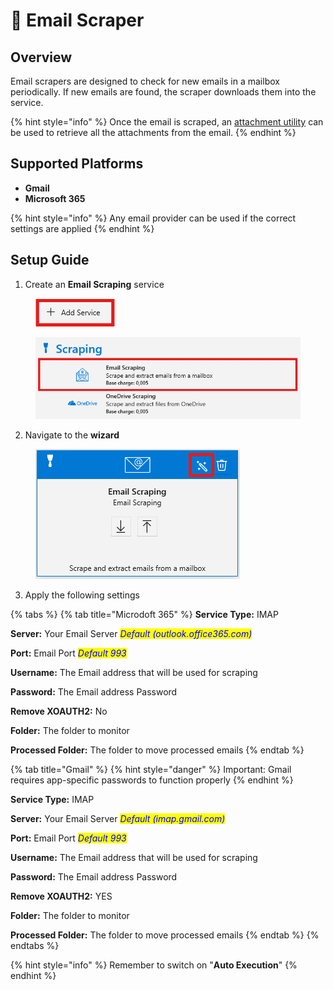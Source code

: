 # 📧 Email Scraper

## Overview

Email scrapers are designed to check for new emails in a mailbox periodically. If new emails are found, the scraper downloads them into the service.

{% hint style="info" %}
Once the email is scraped, an [attachment utility](../utilities/attachment-utility.md) can be used to retrieve all the attachments from the email.
{% endhint %}

## Supported Platforms

* **Gmail**
* **Microsoft 365**

{% hint style="info" %}
Any email provider can be used if the correct settings are applied&#x20;
{% endhint %}

## Setup Guide

1. Create an **Email Scraping** service

<figure><img src="../../.gitbook/assets/image.png" alt=""><figcaption></figcaption></figure>

<figure><img src="../../.gitbook/assets/image (2).png" alt=""><figcaption></figcaption></figure>

2. Navigate to the **wizard**

<figure><img src="../../.gitbook/assets/image (3).png" alt=""><figcaption></figcaption></figure>

3. Apply the following settings

{% tabs %}
{% tab title="Microdoft 365" %}
**Service Type:** IMAP

**Server:** Your Email Server _<mark style="color:blue;">Default (outlook.office365.com)</mark>_

**Port:** Email Port _<mark style="color:blue;">Default 993</mark>_

**Username:** The Email address that will be used for scraping

**Password:** The Email address Password

**Remove XOAUTH2:** No

**Folder:** The folder to monitor

**Processed Folder:** The folder to move processed emails&#x20;
{% endtab %}

{% tab title="Gmail" %}
{% hint style="danger" %}
Important: Gmail requires app-specific passwords to function properly
{% endhint %}

**Service Type:** IMAP

**Server:** Your Email Server _<mark style="color:blue;">Default (imap.gmail.com)</mark>_

**Port:** Email Port _<mark style="color:blue;">Default 993</mark>_

**Username:** The Email address that will be used for scraping

**Password:** The Email address Password

**Remove XOAUTH2:** YES

**Folder:** The folder to monitor

**Processed Folder:** The folder to move processed emails&#x20;
{% endtab %}
{% endtabs %}

{% hint style="info" %}
Remember to switch on "**Auto Execution**"
{% endhint %}
